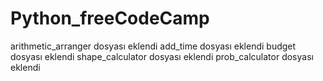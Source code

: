 # Python_freeCodeCamp
arithmetic_arranger dosyası eklendi
add_time dosyası eklendi
budget dosyası eklendi
shape_calculator dosyası eklendi
prob_calculator dosyası eklendi
